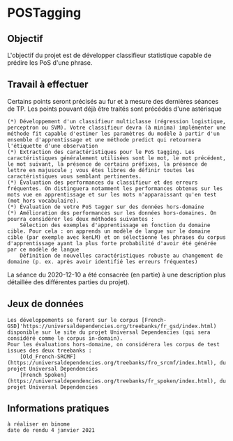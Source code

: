 # POSTagging

## Objectif
L'objectif du projet est de développer classifieur statistique capable de prédire les PoS d'une phrase.

## Travail à effectuer
Certains points seront précisés au fur et à mesure des dernières séances de TP. Les points pouvant déjà être traités sont précédés d'une astérisque

    (*) Développement d'un classifieur multiclasse (régression logistique, perceptron ou SVM). Votre classifieur devra (à minima) implémenter une méthode fit capable d'estimer les paramètres du modèle à partir d'un ensemble d'apprentissage et une méthode predict qui retournera l'étiquette d'une observation
    (*) Extraction des caractéristiques pour le PoS tagging. Les caractéristiques généralement utilisées sont le mot, le mot précédent, le mot suivant, la présence de certains préfixes, la présence de lettre en majuscule ; vous êtes libres de définir toutes les caractéristiques vous semblant pertinentes.
    (*) Évaluation des performances du classifieur et des erreurs fréquentes. On distinguera notamment les performances obtenus sur les mots vue en apprentissage et sur les mots n'apparaissant qu'en test (mot hors vocabulaire).
    (*) Évaluation de votre PoS tagger sur des données hors-domaine
    (*) Amélioration des performances sur les données hors-domaines. On pourra considérer les deux méthodes suivantes :
        Sélection des exemples d'apprentissage en fonction du domaine cible. Pour cela : on apprends un modèle de langue sur le domaine cible (par exemple avec kenLM) et on sélectionne les phrases du corpus d'apprentissage ayant la plus forte probabilité d'avoir été générée par ce modèle de langue
        Définition de nouvelles caractéristiques robuste au changement de domaine (p. ex. après avoir identifié les erreurs fréquentes)

La séance du 2020-12-10 a été consacrée (en partie) à une description plus détaillée des différentes parties du projet).


## Jeux de données

    Les développements se feront sur le corpus [French-GSD]'https://universaldependencies.org/treebanks/fr_gsd/index.html) disponible sur le site du projet Universal Dependencies (qui sera considéré comme le corpus in-domain).
    Pour les évaluations hors-domaine, on considérera les corpus de test issues des deux treebanks :
        [Old_French-SRCMF](https://universaldependencies.org/treebanks/fro_srcmf/index.html), du projet Universal Dependencies
        [French Spoken](https://universaldependencies.org/treebanks/fr_spoken/index.html), du projet Universal Dependencies


## Informations pratiques

    à réaliser en binome
    date de rendu 4 janvier 2021
